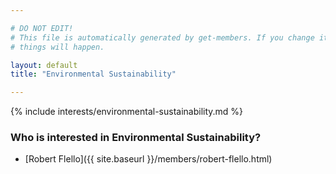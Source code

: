```yaml
---

# DO NOT EDIT!
# This file is automatically generated by get-members. If you change it, bad
# things will happen.

layout: default
title: "Environmental Sustainability"

---
```


{% include interests/environmental-sustainability.md %}

### Who is interested in Environmental Sustainability?


* [Robert Flello]({{ site.baseurl }}/members/robert-flello.html)
